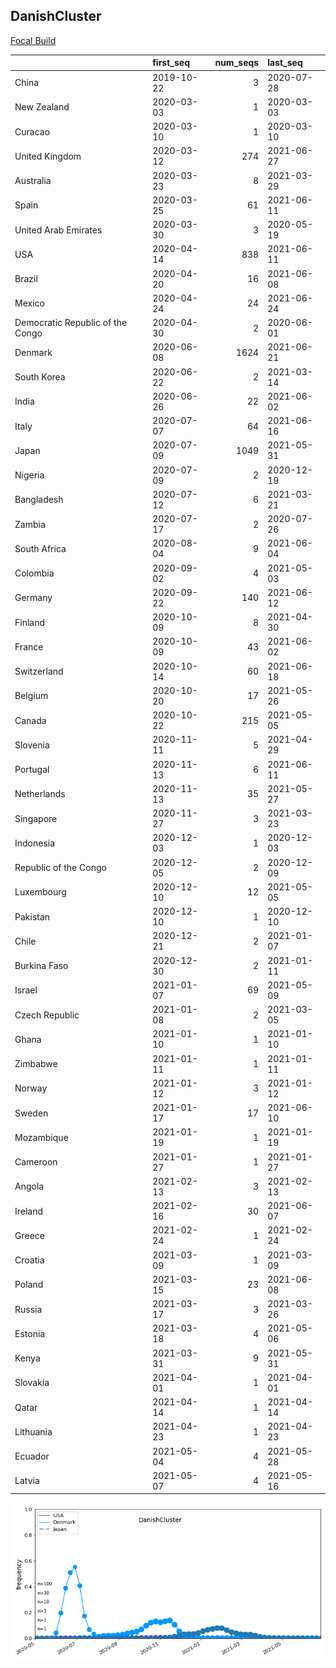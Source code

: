 

## DanishCluster
[Focal Build](https://nextstrain.org/groups/neherlab/ncov/DanishCluster?f_country=Denmark)

|                                  | first_seq   |   num_seqs | last_seq   |
|:---------------------------------|:------------|-----------:|:-----------|
| China                            | 2019-10-22  |          3 | 2020-07-28 |
| New Zealand                      | 2020-03-03  |          1 | 2020-03-03 |
| Curacao                          | 2020-03-10  |          1 | 2020-03-10 |
| United Kingdom                   | 2020-03-12  |        274 | 2021-06-27 |
| Australia                        | 2020-03-23  |          8 | 2021-03-29 |
| Spain                            | 2020-03-25  |         61 | 2021-06-11 |
| United Arab Emirates             | 2020-03-30  |          3 | 2020-05-19 |
| USA                              | 2020-04-14  |        838 | 2021-06-11 |
| Brazil                           | 2020-04-20  |         16 | 2021-06-08 |
| Mexico                           | 2020-04-24  |         24 | 2021-06-24 |
| Democratic Republic of the Congo | 2020-04-30  |          2 | 2020-06-01 |
| Denmark                          | 2020-06-08  |       1624 | 2021-06-21 |
| South Korea                      | 2020-06-22  |          2 | 2021-03-14 |
| India                            | 2020-06-26  |         22 | 2021-06-02 |
| Italy                            | 2020-07-07  |         64 | 2021-06-16 |
| Japan                            | 2020-07-09  |       1049 | 2021-05-31 |
| Nigeria                          | 2020-07-09  |          2 | 2020-12-19 |
| Bangladesh                       | 2020-07-12  |          6 | 2021-03-21 |
| Zambia                           | 2020-07-17  |          2 | 2020-07-26 |
| South Africa                     | 2020-08-04  |          9 | 2021-06-04 |
| Colombia                         | 2020-09-02  |          4 | 2021-05-03 |
| Germany                          | 2020-09-22  |        140 | 2021-06-12 |
| Finland                          | 2020-10-09  |          8 | 2021-04-30 |
| France                           | 2020-10-09  |         43 | 2021-06-02 |
| Switzerland                      | 2020-10-14  |         60 | 2021-06-18 |
| Belgium                          | 2020-10-20  |         17 | 2021-05-26 |
| Canada                           | 2020-10-22  |        215 | 2021-05-05 |
| Slovenia                         | 2020-11-11  |          5 | 2021-04-29 |
| Portugal                         | 2020-11-13  |          6 | 2021-06-11 |
| Netherlands                      | 2020-11-13  |         35 | 2021-05-27 |
| Singapore                        | 2020-11-27  |          3 | 2021-03-23 |
| Indonesia                        | 2020-12-03  |          1 | 2020-12-03 |
| Republic of the Congo            | 2020-12-05  |          2 | 2020-12-09 |
| Luxembourg                       | 2020-12-10  |         12 | 2021-05-05 |
| Pakistan                         | 2020-12-10  |          1 | 2020-12-10 |
| Chile                            | 2020-12-21  |          2 | 2021-01-07 |
| Burkina Faso                     | 2020-12-30  |          2 | 2021-01-11 |
| Israel                           | 2021-01-07  |         69 | 2021-05-09 |
| Czech Republic                   | 2021-01-08  |          2 | 2021-03-05 |
| Ghana                            | 2021-01-10  |          1 | 2021-01-10 |
| Zimbabwe                         | 2021-01-11  |          1 | 2021-01-11 |
| Norway                           | 2021-01-12  |          3 | 2021-01-12 |
| Sweden                           | 2021-01-17  |         17 | 2021-06-10 |
| Mozambique                       | 2021-01-19  |          1 | 2021-01-19 |
| Cameroon                         | 2021-01-27  |          1 | 2021-01-27 |
| Angola                           | 2021-02-13  |          3 | 2021-02-13 |
| Ireland                          | 2021-02-16  |         30 | 2021-06-07 |
| Greece                           | 2021-02-24  |          1 | 2021-02-24 |
| Croatia                          | 2021-03-09  |          1 | 2021-03-09 |
| Poland                           | 2021-03-15  |         23 | 2021-06-08 |
| Russia                           | 2021-03-17  |          3 | 2021-03-26 |
| Estonia                          | 2021-03-18  |          4 | 2021-05-06 |
| Kenya                            | 2021-03-31  |          9 | 2021-05-31 |
| Slovakia                         | 2021-04-01  |          1 | 2021-04-01 |
| Qatar                            | 2021-04-14  |          1 | 2021-04-14 |
| Lithuania                        | 2021-04-23  |          1 | 2021-04-23 |
| Ecuador                          | 2021-05-04  |          4 | 2021-05-28 |
| Latvia                           | 2021-05-07  |          4 | 2021-05-16 |

![Overall trends DanishCluster](/overall_trends_figures/overall_trends_DanishCluster.png)